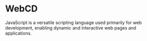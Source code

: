 # WebCD
JavaScript is a versatile scripting language used primarily for web development, enabling dynamic and interactive web pages and applications. 
